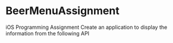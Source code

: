 # BeerMenuAssignment
iOS Programming Assignment
Create an application to display the information from the following API
